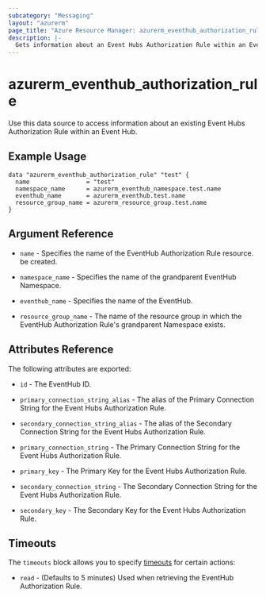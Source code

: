 ```yaml
---
subcategory: "Messaging"
layout: "azurerm"
page_title: "Azure Resource Manager: azurerm_eventhub_authorization_rule"
description: |-
  Gets information about an Event Hubs Authorization Rule within an Event Hub.
---
```


# azurerm_eventhub_authorization_rule

Use this data source to access information about an existing Event Hubs Authorization Rule within an Event Hub.

## Example Usage

```hcl
data "azurerm_eventhub_authorization_rule" "test" {
  name                = "test"
  namespace_name      = azurerm_eventhub_namespace.test.name
  eventhub_name       = azurerm_eventhub.test.name
  resource_group_name = azurerm_resource_group.test.name
}
```

## Argument Reference

* `name` - Specifies the name of the EventHub Authorization Rule resource. be created.

* `namespace_name` - Specifies the name of the grandparent EventHub Namespace.

* `eventhub_name` - Specifies the name of the EventHub.

* `resource_group_name` - The name of the resource group in which the EventHub Authorization Rule's grandparent Namespace exists.

## Attributes Reference

The following attributes are exported:

* `id` - The EventHub ID.

* `primary_connection_string_alias` - The alias of the Primary Connection String for the Event Hubs Authorization Rule.

* `secondary_connection_string_alias` - The alias of the Secondary Connection String for the Event Hubs Authorization Rule.

* `primary_connection_string` - The Primary Connection String for the Event Hubs Authorization Rule.

* `primary_key` - The Primary Key for the Event Hubs Authorization Rule.

* `secondary_connection_string` - The Secondary Connection String for the Event Hubs Authorization Rule.

* `secondary_key` - The Secondary Key for the Event Hubs Authorization Rule.

## Timeouts

The `timeouts` block allows you to specify [timeouts](https://www.terraform.io/language/resources/syntax#operation-timeouts) for certain actions:

* `read` - (Defaults to 5 minutes) Used when retrieving the EventHub Authorization Rule.
